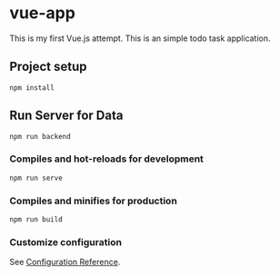 # vue-app
This is my first Vue.js attempt. This is an simple todo task application.

## Project setup
```
npm install
```
## Run Server for Data
```
npm run backend
```
### Compiles and hot-reloads for development
```
npm run serve
```

### Compiles and minifies for production
```
npm run build
```

### Customize configuration
See [Configuration Reference](https://cli.vuejs.org/config/).
